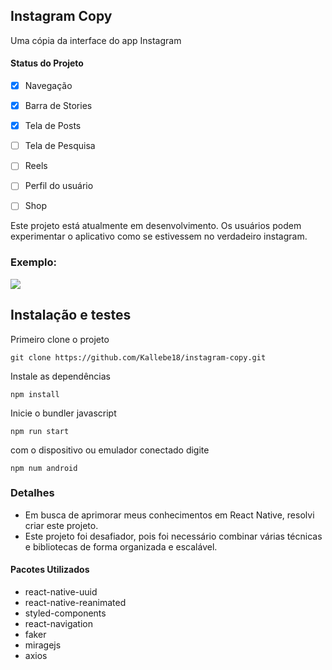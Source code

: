 ## Instagram Copy

Uma cópia da interface do app Instagram

#### Status do Projeto
- [x] Navegação 
- [x] Barra de Stories
- [x] Tela de Posts  
- [ ] Tela de Pesquisa  
- [ ] Reels  
- [ ] Perfil do usuário  
- [ ] Shop  


Este projeto está atualmente em desenvolvimento. Os usuários podem experimentar o aplicativo como se estivessem no verdadeiro instagram.

### Exemplo:   
<img src="github_assets/sample.gif"/>

## Instalação e testes

Primeiro clone o projeto
```
git clone https://github.com/Kallebe18/instagram-copy.git
```
Instale as dependências
```
npm install
```
Inicie o bundler javascript
```
npm run start
```
com o dispositivo ou emulador conectado digite
```
npm num android
```  

### Detalhes

  - Em busca de aprimorar meus conhecimentos em React Native, resolvi criar este projeto.
  - Este projeto foi desafiador, pois foi necessário combinar várias técnicas e bibliotecas de forma organizada e escalável.
  
#### Pacotes Utilizados
  - react-native-uuid
  - react-native-reanimated
  - styled-components 
  - react-navigation
  - faker
  - miragejs
  - axios
